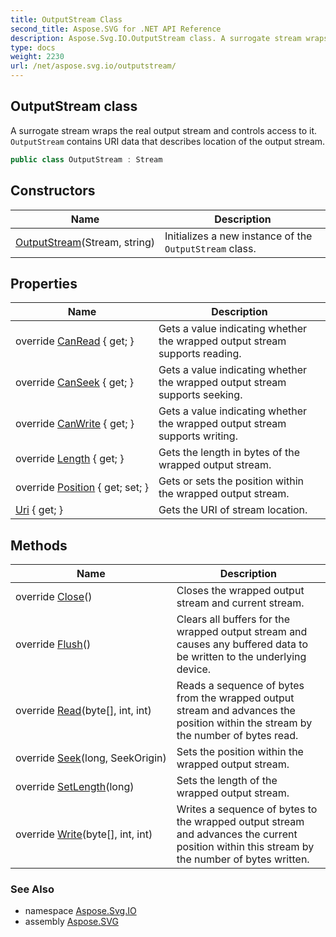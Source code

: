 ```yaml
---
title: OutputStream Class
second_title: Aspose.SVG for .NET API Reference
description: Aspose.Svg.IO.OutputStream class. A surrogate stream wraps the real output stream and controls access to it. OutputStream contains URI data that describes location of the output stream
type: docs
weight: 2230
url: /net/aspose.svg.io/outputstream/
---
```

## OutputStream class

A surrogate stream wraps the real output stream and controls access to it. `OutputStream` contains URI data that describes location of the output stream.

```csharp
public class OutputStream : Stream
```

## Constructors

| Name | Description |
| --- | --- |
| [OutputStream](outputstream/)(Stream, string) | Initializes a new instance of the `OutputStream` class. |

## Properties

| Name | Description |
| --- | --- |
| override [CanRead](../../aspose.svg.io/outputstream/canread/) { get; } | Gets a value indicating whether the wrapped output stream supports reading. |
| override [CanSeek](../../aspose.svg.io/outputstream/canseek/) { get; } | Gets a value indicating whether the wrapped output stream supports seeking. |
| override [CanWrite](../../aspose.svg.io/outputstream/canwrite/) { get; } | Gets a value indicating whether the wrapped output stream supports writing. |
| override [Length](../../aspose.svg.io/outputstream/length/) { get; } | Gets the length in bytes of the wrapped output stream. |
| override [Position](../../aspose.svg.io/outputstream/position/) { get; set; } | Gets or sets the position within the wrapped output stream. |
| [Uri](../../aspose.svg.io/outputstream/uri/) { get; } | Gets the URI of stream location. |

## Methods

| Name | Description |
| --- | --- |
| override [Close](../../aspose.svg.io/outputstream/close/)() | Closes the wrapped output stream and current stream. |
| override [Flush](../../aspose.svg.io/outputstream/flush/)() | Clears all buffers for the wrapped output stream and causes any buffered data to be written to the underlying device. |
| override [Read](../../aspose.svg.io/outputstream/read/#read)(byte[], int, int) | Reads a sequence of bytes from the wrapped output stream and advances the position within the stream by the number of bytes read. |
| override [Seek](../../aspose.svg.io/outputstream/seek/)(long, SeekOrigin) | Sets the position within the wrapped output stream. |
| override [SetLength](../../aspose.svg.io/outputstream/setlength/)(long) | Sets the length of the wrapped output stream. |
| override [Write](../../aspose.svg.io/outputstream/write/#write)(byte[], int, int) | Writes a sequence of bytes to the wrapped output stream and advances the current position within this stream by the number of bytes written. |

### See Also

* namespace [Aspose.Svg.IO](../../aspose.svg.io/)
* assembly [Aspose.SVG](../../)
